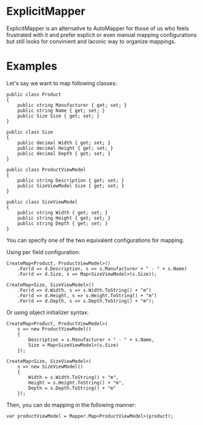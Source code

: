# ExplicitMapper
ExplicitMapper is an alternative to AutoMapper for those of us who feels frustrated with it and prefer explicit or even manual mapping configurations but still looks for convinient and laconic way to organize mappings.

# Examples
Let's say we want to map following classes:

    public class Product
    {
        public string Manufacturer { get; set; }
        public string Name { get; set; }
        public Size Size { get; set; }
    }

    public class Size
    {
        public decimal Width { get; set; }
        public decimal Height { get; set; }
        public decimal Depth { get; set; }
    }

    public class ProductViewModel
    {
        public string Description { get; set; }
        public SizeViewModel Size { get; set; }
    }

    public class SizeViewModel
    {
        public string Width { get; set; }
        public string Height { get; set; }
        public string Depth { get; set; }
    }



You can specify one of the two equivalent configurations for mapping.

Using per field configuration:

    CreateMap<Product, ProductViewModel>()
        .For(d => d.Description, s => s.Manufacturer + " - " + s.Name)
        .For(d => d.Size, s => Map<SizeViewModel>(s.Size));

    CreateMap<Size, SizeViewModel>()
        .For(d => d.Width, s => s.Width.ToString() + "m")
        .For(d => d.Height, s => s.Height.ToString() + "m")
        .For(d => d.Depth, s => s.Depth.ToString() + "m");
        
Or using object initializer syntax:

    CreateMap<Product, ProductViewModel>(
        s => new ProductViewModel()
        {
            Description = s.Manufacturer + " - " + s.Name,
            Size = Map<SizeViewModel>(s.Size)
        });

    CreateMap<Size, SizeViewModel>(
        s => new SizeViewModel()
        {
            Width = s.Width.ToString() + "m",
            Height = s.Height.ToString() + "m",
            Depth = s.Depth.ToString() + "m"
        });

Then, you can do mapping in the following manner:

    var productViewModel = Mapper.Map<ProductViewModel>(product);
